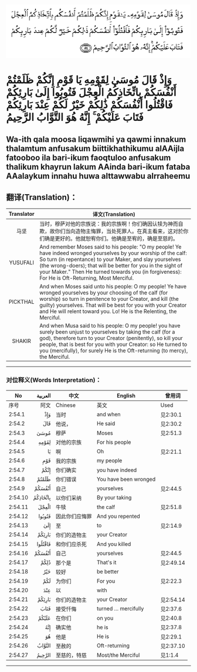 ![002:054](images/002_054.gif)

#  وَإِذْ قَالَ مُوسَىٰ لِقَوْمِهِ يَا قَوْمِ إِنَّكُمْ ظَلَمْتُمْ أَنْفُسَكُمْ بِاتِّخَاذِكُمُ الْعِجْلَ فَتُوبُوا إِلَىٰ بَارِئِكُمْ فَاقْتُلُوا أَنْفُسَكُمْ ذَٰلِكُمْ خَيْرٌ لَكُمْ عِنْدَ بَارِئِكُمْ فَتَابَ عَلَيْكُمْ ۚ إِنَّهُ هُوَ التَّوَّابُ الرَّحِيمُ 

## Wa-ith qala moosa liqawmihi ya qawmi innakum thalamtum anfusakum biittikhathikumu alAAijla fatooboo ila bari-ikum faoqtuloo anfusakum thalikum khayrun lakum AAinda bari-ikum fataba AAalaykum innahu huwa alttawwabu alrraheemu

## 翻译(Translation)：

| Translator | 译文(Translation)                                            |
|:----------:| ------------------------------------------------------------ |
| 马坚       | 当时，穆萨对他的宗族说：我的宗族啊！你们确因认犊为神而自欺，故你们当向造物主悔罪，当处死罪人。在真主看来，这对於你们确是更好的。他就恕宥你们。他确是至宥的，确是至慈的。 |
| YUSUFALI   | And remember Moses said to his people: "O my people! Ye have indeed wronged yourselves by your worship of the calf: So turn (in repentance) to your Maker, and slay yourselves (the wrong-doers); that will be better for you in the sight of your Maker." Then He turned towards you (in forgiveness): For He is Oft-Returning, Most Merciful. |
| PICKTHAL   | And when Moses said unto his people: O my people! Ye have wronged yourselves by your choosing of the calf (for worship) so turn in penitence to your Creator, and kill (the guilty) yourselves. That will be best for you with your Creator and He will relent toward you. Lo! He is the Relenting, the Merciful. |
| SHAKIR     | And when Musa said to his people: O my people! you have surely been unjust to yourselves by taking the calf (for a god), therefore turn to your Creator (penitently), so kill your people, that is best for you with your Creator: so He turned to you (mercifully), for surely He is the Oft-returning (to mercy), the Merciful. |

---

### 对位释义(Words Interpretation)：

| No      |  العربية | 中文           | English               | 曾用词    |
| ------- | -------: | -------------- | --------------------- | --------- |
| 序号    |     阿文 | Chinese        | 英文                  | Used      |
| 2:54.1  |      وَإِذْ | 当时           | and when              | 见2:30.1  |
| 2:54.2  |      قَالَ | 他说，         | He said               | 见2:30.2  |
| 2:54.3  |     مُوسَىٰ | 穆萨           | Moses                 | 见2:51.3  |
| 2:54.4  |    لِقَوْمِهِ | 对他的宗族     | For his people        |           |
| 2:54.5  |       يَا | 啊             | Oh                    | 见2:21.1  |
| 2:54.6  |      قَوْمِ | 我的宗族       | my people             |           |
| 2:54.7  |     إِنَّكُمْ | 你们确实       | you have indeed       |           |
| 2:54.8  |    ظَلَمْتُمْ | 你们错误       | You have been wronged |           |
| 2:54.9  |   أَنْفُسَكُمْ | 自己           | yourselves            | 见2:44.5  |
| 2:54.10 | بِاتِّخَاذِكُمُ | 以你们采纳     | By your taking        |           |
| 2:54.11 |    الْعِجْلَ | 牛犊           | the calf              | 见2:51.8  |
| 2:54.12 |   فَتُوبُوا | 因此你们应悔罪 | And you repented      |           |
| 2:54.13 |      إِلَىٰ | 至             | to                    | 见2:14.9  |
| 2:54.14 |   بَارِئِكُمْ | 你们的造物主   | your Creator          |           |
| 2:54.15 |  فَاقْتُلُوا | 和你们应杀死   | And you killed        |           |
| 2:54.16 |   أَنْفُسَكُمْ | 自己           | yourselves            | 见2:44.5  |
| 2:54.17 |     ذَٰلِكُمْ | 那个是         | That's it             | 见2:49.14 |
| 2:54.18 |      خَيْرٌ | 较好           | be better             |           |
| 2:54.19 |      لَكُمْ | 为你们         | For you               | 见2:22.3  |
| 2:54.20 |      عِنْدَ | 以             | with                  |           |
| 2:54.21 |   بَارِئِكُمْ | 你们的造物主   | your Creator          | 见2:54.14 |
| 2:54.22 |     فَتَابَ | 接受忏悔       | turned … mercifully   | 见2:37.6  |
| 2:54.23 |    عَلَيْكُمْ | 在你们         | on you                | 见2:40.8  |
| 2:54.24 |      إِنَّهُ | 确实他         | he is                 | 见2:37.8  |
| 2:54.25 |       هُوَ | 他是           | He is                 | 见2:29.1  |
| 2:54.26 |   التَّوَّابُ | 至赦的         | Oft-returning         | 见2:37.10 |
| 2:54.27 |   الرَّحِيمُ | 至慈的，特慈   | Most/the Merciful     | 见1:1.4   |

---
